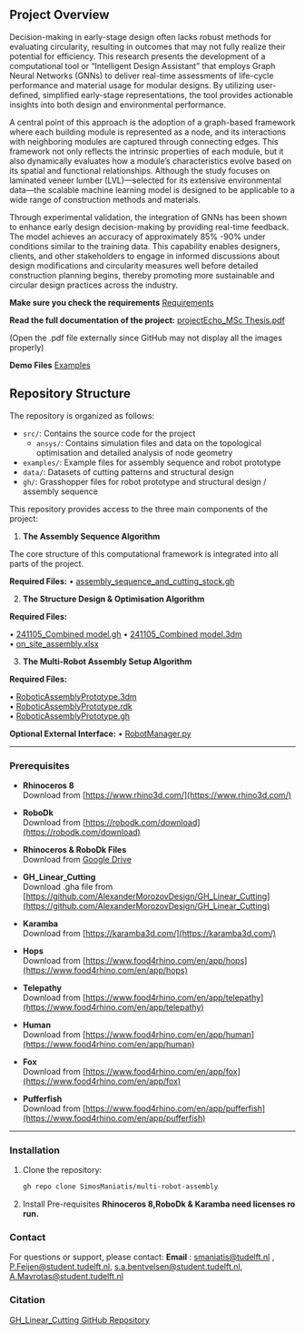 ## Project Overview

Decision-making in early-stage design often lacks robust methods for evaluating circularity, resulting in outcomes that may not fully realize their potential for efficiency. This research presents the development of a computational tool or “Intelligent Design Assistant” that employs Graph Neural Networks (GNNs) to deliver real-time assessments of life-cycle performance and material usage for modular designs. By utilizing user-defined, simplified early-stage representations, the tool provides actionable insights into both design and environmental performance.

A central point of this approach is the adoption of a graph-based framework where each building module is represented as a node, and its interactions with neighboring modules are captured through connecting edges. This framework not only reflects the intrinsic properties of each module, but it also dynamically evaluates how a module’s characteristics evolve based on its spatial and functional relationships. Although the study focuses on laminated veneer lumber (LVL)—selected for its extensive environmental data—the scalable machine learning model is designed to be applicable to a wide range of construction methods and materials.

Through experimental validation, the integration of GNNs has been shown to enhance early design decision-making by providing real-time feedback. The model achieves an accuracy of approximately 85% -90% under conditions similar to the training data. This capability enables designers, clients, and other stakeholders to engage in informed discussions about design modifications and circularity measures well before detailed construction planning begins, thereby promoting more sustainable and circular design practices across the industry.

**Make sure you check the requirements**
[Requirements](https://github.com/SimosManiatis/multi-robot-assembly/blob/main/requirements.txt)

**Read the full documentation of the project:**
[projectEcho_MSc Thesis.pdf](https://github.com/SimosManiatis/projectEcho/blob/main/projectEcho_MSc%20Thesis.pdf)

(Open the .pdf file externally since GitHub may not display all the images properly)

**Demo Files**
[Examples](https://github.com/SimosManiatis/projectEcho/tree/main/demoFiles)

## Repository Structure

The repository is organized as follows:

- `src/`: Contains the source code for the project  
  - `ansys/`: Contains simulation files and data on the topological optimisation and detailed analysis of node geometry
- `examples/`: Example files for assembly sequence and robot prototype
- `data/`: Datasets of cutting patterns and structural design
- `gh/`: Grasshopper files for robot prototype and structural design / assembly sequence

This repository provides access to the three main components of the project:

1) **The Assembly Sequence Algorithm**

The core structure of this computational framework is integrated into all parts of the project.

**Required Files:**
  • [assembly_sequence_and_cutting_stock.gh](https://github.com/SimosManiatis/multi-robot-assembly/blob/main/gh/assembly_sequence/assembly_sequence_and_cutting_stock.gh)

2) **The Structure Design & Optimisation Algorithm**

**Required Files:**

  • [241105_Combined model.gh](https://github.com/SimosManiatis/multi-robot-assembly/blob/main/gh/structural_optimisation/241105_Combined%20model.gh)
  • [241105_Combined model.3dm](https://drive.google.com/file/d/1Ds01K0zyoJiDR4t8Iob-g5H5hhUbotOR/view?usp=sharing)  
  • [on_site_assembly.xlsx](https://github.com/SimosManiatis/multi-robot-assembly/blob/main/gh/structural_optimisation/on_site_assembly.xlsx)

3) **The Multi-Robot Assembly Setup Algorithm**

**Required Files:**

  • [RoboticAssemblyPrototype.3dm](https://drive.google.com/file/d/1RJFRhfzesO6kzf9160D5oSREZPiYviEM/view?usp=drive_link)  
  • [RoboticAssemblyPrototype.rdk](https://drive.google.com/file/d/1FT9tKub4zBwlEuxIuXIC0ZLAkGPYGocG/view?usp=drive_link)  
  • [RoboticAssemblyPrototype.gh](https://github.com/SimosManiatis/multi-robot-assembly/blob/main/gh/robotic_assembly/RoboticAssemblyPrototype.gh)

**Optional External Interface:**
  • [RobotManager.py](https://github.com/SimosManiatis/multi-robot-assembly/blob/main/src/robotic_assembly/RobotManager.py)

---

### Prerequisites

- **Rhinoceros 8**  
  Download from [https://www.rhino3d.com/](https://www.rhino3d.com/)

- **RoboDk**  
  Download from [https://robodk.com/download](https://robodk.com/download)

- **Rhinoceros & RoboDk Files**  
  Download from [Google Drive](https://drive.google.com/drive/folders/1hj0ywdX9TM16v8JOCXHmmRV7WWfTj7M6?usp=drive_link)

- **GH_Linear_Cutting**  
  Download .gha file from [https://github.com/AlexanderMorozovDesign/GH_Linear_Cutting](https://github.com/AlexanderMorozovDesign/GH_Linear_Cutting)

- **Karamba**  
  Download from [https://karamba3d.com/](https://karamba3d.com/)

- **Hops**  
  Download from [https://www.food4rhino.com/en/app/hops](https://www.food4rhino.com/en/app/hops)

- **Telepathy**  
  Download from [https://www.food4rhino.com/en/app/telepathy](https://www.food4rhino.com/en/app/telepathy)

- **Human**  
  Download from [https://www.food4rhino.com/en/app/human](https://www.food4rhino.com/en/app/human)

- **Fox**  
  Download from [https://www.food4rhino.com/en/app/fox](https://www.food4rhino.com/en/app/fox)

- **Pufferfish**  
  Download from [https://www.food4rhino.com/en/app/pufferfish](https://www.food4rhino.com/en/app/pufferfish)

---

### Installation

1. Clone the repository:
   ```bash
   gh repo clone SimosManiatis/multi-robot-assembly

2. Install Pre-requisites
**Rhinoceros 8,RoboDk & Karamba need licenses ro run.**

### Contact

For questions or support, please contact:
**Email** : smaniatis@tudelft.nl , P.Feijen@student.tudelft.nl, s.a.bentvelsen@student.tudelft.nl, A.Mavrotas@student.tudelft.nl

### Citation 
[GH_Linear_Cutting GitHub Repository](https://github.com/AlexanderMorozovDesign/GH_Linear_Cutting)
